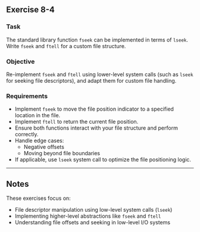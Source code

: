 ## Exercise 8-4

### Task

The standard library function `fseek` can be implemented in terms of `lseek`. Write `fseek` and `ftell` for a custom file structure.

### Objective

Re-implement `fseek` and `ftell` using lower-level system calls (such as `lseek` for seeking file descriptors), and adapt them for custom file handling.

### Requirements

- Implement `fseek` to move the file position indicator to a specified location in the file.
- Implement `ftell` to return the current file position.
- Ensure both functions interact with your file structure and perform correctly.
- Handle edge cases:
  - Negative offsets
  - Moving beyond file boundaries
- If applicable, use `lseek` system call to optimize the file positioning logic.

---

## Notes

These exercises focus on:
- File descriptor manipulation using low-level system calls (`lseek`)
- Implementing higher-level abstractions like `fseek` and `ftell`
- Understanding file offsets and seeking in low-level I/O systems
